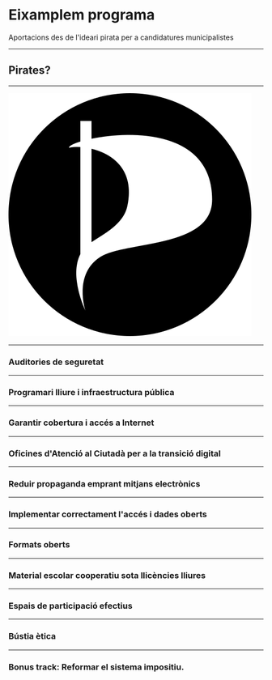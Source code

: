 # Eixamplem programa

Aportacions des de l'ideari pirata per a candidatures municipalistes

---

## Pirates?

---

![Pirates de Catalunya](assets/img/pirates.png)

---

### Auditories de seguretat

---

### Programari lliure i infraestructura pública

---

### Garantir cobertura i accés a Internet

---

### Oficines d'Atenció al Ciutadà per a la transició digital

---

### Reduir propaganda emprant mitjans electrònics

---

### Implementar correctament l'accés i dades oberts

---

### Formats oberts

---

### Material escolar cooperatiu sota llicències lliures

---

### Espais de participació efectius

---

### Bústia ètica

---

### Bonus track: Reformar el sistema impositiu.

